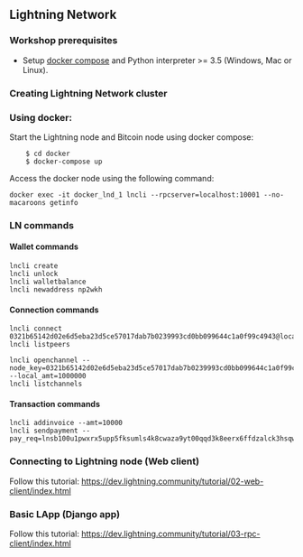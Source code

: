 ## Lightning Network

### Workshop prerequisites

* Setup [docker compose](https://docs.docker.com/compose/install/#install-compose) and Python interpreter >= 3.5 (Windows, Mac or Linux).

### Creating Lightning Network cluster

### Using docker:

Start the Lightning node and Bitcoin node using docker compose:

```
    $ cd docker
    $ docker-compose up

```

Access the docker node using the following command:

```
docker exec -it docker_lnd_1 lncli --rpcserver=localhost:10001 --no-macaroons getinfo
```

### LN commands 

#### Wallet commands

```
lncli create
lncli unlock
lncli walletbalance
lncli newaddress np2wkh
```

#### Connection commands

```
lncli connect 0321b65142d02e6d5eba23d5ce57017dab7b0239993cd0bb099644c1a0f99c4943@localhost:10014
lncli listpeers

lncli openchannel --node_key=0321b65142d02e6d5eba23d5ce57017dab7b0239993cd0bb099644c1a0f99c4943 --local_amt=1000000
lncli listchannels
```

#### Transaction commands

```
lncli addinvoice --amt=10000
lncli sendpayment --pay_req=lnsb100u1pwxrx5upp5fksumls4k8cwaza9yt00qqd3k8eerx6ffdzalck3hsqwnkqsflnqdqqcqzys907tgz9gxg8y272vpck3emx4n3zgk8vu96zvujtkftgmrh4pd9r8uegr0eu5n4lllyvdmhad3n6uj3h5uv93qep6x3qu7r8dfefya0sq45aean
```


### Connecting to Lightning node (Web client)

Follow this tutorial: https://dev.lightning.community/tutorial/02-web-client/index.html





### Basic LApp (Django app)

Follow this tutorial: https://dev.lightning.community/tutorial/03-rpc-client/index.html
